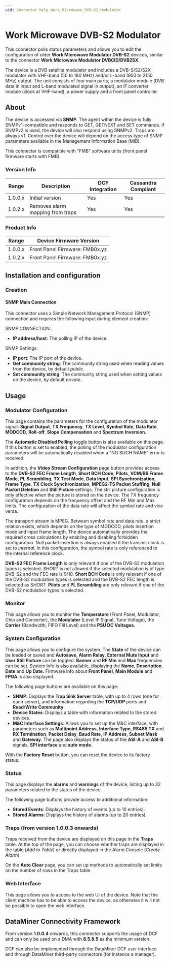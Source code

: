 ```yaml
---
uid: Connector_help_Work_Microwave_DVB-S2_Modulator
---
```


# Work Microwave DVB-S2 Modulator

This connector polls status parameters and allows you to edit the configuration of older **Work Microwave Modulator DVB-S2** devices, similar to the connector **Work Microwave Modulator DVBCID/DVB2SX**.

The device is a DVB satellite modulator and includes a DVB-S/S2/S2X modulator with VHF-band (50 to 180 MHz) and/or L-band (950 to 2150 MHz) output. The unit consists of four main parts, a modulator module (DVB data in input and L-band modulated signal in output), an IF converter module (clock at VHF-band), a power supply and a front panel controller.

## About

The device is accessed via **SNMP**. The agent within the device is fully SNMPv1-compatible and responds to GET, GETNEXT and SET commands. If SNMPv2 is used, the device will also respond using SNMPv2. Traps are always v1. Control over the device will depend on the access type of SNMP parameters available in the Management Information Base (MIB).

This connector is compatible with "FMB" software units (front panel firmware starts with FMB).

### Version Info

| **Range** | **Description** | **DCF Integration** | **Cassandra Compliant** |
|------------------|-----------------|---------------------|-------------------------|
| 1.0.0.x          | Initial version | Yes                 | Yes                     |
| 1.0.2.x          | Removes alarm mapping from traps | Yes                 | Yes                     |

### Product Info

| **Range** | **Device Firmware Version**    |
|------------------|--------------------------------|
| 1.0.0.x          | Front Panel Firmware: FMB0x.yz |
| 1.0.2.x          | Front Panel Firmware: FMB0x.yz |

## Installation and configuration

### Creation

#### SNMP Main Connection

This connector uses a Simple Network Management Protocol (SNMP) connection and requires the following input during element creation:

SNMP CONNECTION:

- **IP address/host**: The polling IP of the device.

SNMP Settings:

- **IP port**: The IP port of the device.
- **Get community string**: The community string used when reading values from the device, by default *public*.
- **Set community string**: The community string used when setting values on the device, by default *private*.

## Usage

### Modulator Configuration

This page contains the parameters for the configuration of the modulator signal: **Signal** **Output**, **TX Frequency**, **TX Level**, **Symbol Rate**, **Data Rate**, **MODCOD**, **Roll**-**off**, **Slope** **Compensation** and **Spectrum** **Inversion**.

The **Automatic Disabled Polling** toggle button is also available on this page. If this button is set to enabled, the polling of the modulator configuration parameters will be automatically disabled when a "NO SUCH NAME" error is received.

In addition, the **Video Stream Configuration** page button provides access to the **DVB-S2 FEC Frame Length**, **Short BCH Code**, **Pilots**, **VCM/BB Frame Mode**, **PL Scrambling**, **TX Test Mode**, **Data Input**, **SPI Synchronization**, **Frame Type**, **TX Clock Synchronization**, **MPEG2-TS Packet Stuffing**, **Null Packet Deletion** and **Still Picture** settings. The still picture configuration is only effective when the picture is stored on the device. The TX frequency configuration depends on the frequency offset and the RF Min and Max limits. The configuration of the data rate will affect the symbol rate and vice versa.

The transport stream is MPEG. Between symbol rate and data rate, a strict relation exists, which depends on the type of MODCOD, pilots insertion mode and input frame length. The device automatically provides the required cross calculations by enabling and disabling forbidden configuration. Null packet insertion is always enabled if the transmit clock is set to *Internal*. In this configuration, the symbol rate is only referenced to the internal reference clock.

**DVB-S2 FEC Frame Length** is only relevant if one of the DVB-S2 modulation types is selected. *SHORT* is not allowed if the selected modulation is of type DVB-S2 and the FEC rate is 9/10. **Short BCH Code** is only relevant if one of the DVB-S2 modulation types is selected and the DVB-S2 FEC length is selected as *SHORT*. **Pilots** and **PL Scrambling** are only relevant if one of the DVB-S2 modulation types is selected.

### Monitor

This page allows you to monitor the **Temperature** (Front Panel, Modulator, Chip and Converter), the **Modulator** (Level IF Signal, Tune Voltage), the **Carrier** (Bandwidth, FIFO Fill Level) and the **PSU DC Voltages**.

### System Configuration

This page allows you to configure the system. The **State** of the device can be loaded or saved and **Autosave**, **Alarm Relay**, **External Mute Input** and **User Still Picture** can be toggled. **Banner** and **RF Min** and **Max** frequencies can be set. System Info is also available, displaying the **Name**, **Description**, **Date** and **Up Date.** Firmware info about **Front Panel**, **Main Module** and **FPGA** is also displayed.

The following page buttons are available on this page:

- **SNMP**: Displays the **Trap Sink Server** table, with up to 4 rows (one for each server), and information regarding the **TCP/UDP** ports and **Read**/**Write** **Community**.
- **Device States**: Displays a table with information related to the stored devices.
- **M&C Interface Settings**: Allows you to set up the M&C interface, with parameters such as **Multipoint Address**, **Interface Type**, **RS485 TX** and **RX Termination**, **Packet Delay**, **Baud Rate**, **IP Address**, **Subnet Mask** and **Gateway**. The page also displays the status of the **ASI**-**A** and **ASI**-**B** signals, **SPI interface** and **auto** **mode**.

With the **Factory** **Reset** button, you can reset the device to its factory status.

### Status

This page displays the **alarms** and **warnings** of the device, listing up to 32 parameters related to the status of the device.

The following page buttons provide access to additional information:

- **Stored Events**: Displays the history of events (up to 10 entries).
- **Stored Alarms**: Displays the history of alarms (up to 20 entries).

### Traps (from version 1.0.0.3 onwards)

Traps received from the device are displayed on this page in the **Traps** table. At the top of the page, you can choose whether traps are displayed in the table (*Add to Table*) or directly displayed in the Alarm Console (*Create Alarm*).

On the **Auto Clear** page, you can set up methods to automatically set limits on the number of rows in the Traps table.

### Web Interface

This page allows you to access to the web UI of the device. Note that the client machine has to be able to access the device, as otherwise it will not be possible to open the web interface.

## DataMiner Connectivity Framework

From version **1.0.0.4** onwards, this connector supports the usage of DCF and can only be used on a DMA with **8.5.8.5** as the minimum version.

DCF can also be implemented through the DataMiner DCF user interface and through DataMiner third-party connectors (for instance a manager).
